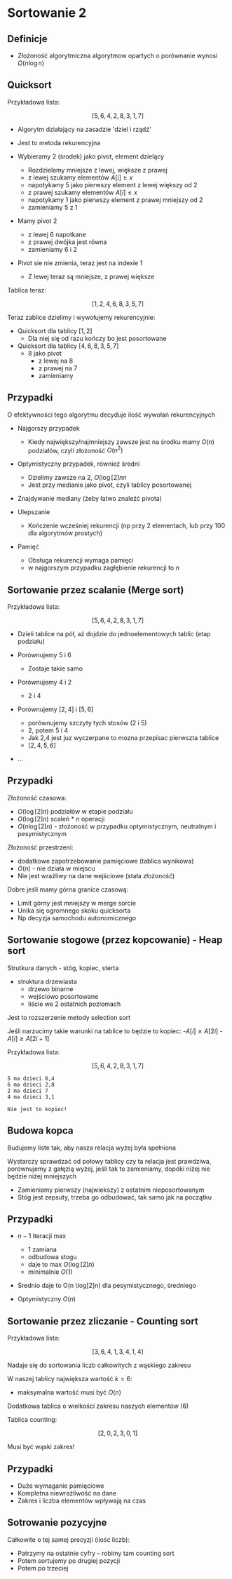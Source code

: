# Sortowanie 2

## Definicje

- Złożoność algorytmiczna algorytmow opartych o porównanie wynosi $\Omega(n \log n)$

## Quicksort

Przykładowa lista:

$$
[5,6,4,2,8,3,1,7]
$$

- Algorytm działający na zasadzie 'dziel i rządź'

- Jest to metoda rekurencyjna

- Wybieramy 2 (środek) jako pivot, element dzielący
  
  - Rozdzielamy mniejsze z lewej, większe z prawej
  - z lewej szukamy elementów $A[i] \geq x$
  - napotykamy 5 jako pierwszy element z lewej większy od 2
  - z prawej szukamy elementów $A[i] \leq x$
  - napotykamy 1 jako pierwszy element z prawej mniejszy od 2
  - zamieniamy 5 z 1

- Mamy pivot 2
  
  - z lewej 6 napotkane
  - z prawej dwójka jest równa
  - zamieniamy 6 i 2

- Pivot sie nie zmienia, teraz jest na indexie 1
  
  - Z lewej teraz są mniejsze, z prawej większe

Tablica teraz:

$$
[1,2,4,6,8,3,5,7]
$$

Teraz zablice dzielimy i wywołujemy rekurencyjnie:

- Quicksort dla tablicy $[1,2]$
  - Dla niej się od razu kończy bo jest posortowane
- Quicksort dla tablicy $[4,6,8,3,5,7]$
  - 8 jako pivot
    - z lewej na 8
    - z prawej na 7
    - zamieniamy

## Przypadki

O efektywności tego algorytmu decyduje ilość wywołań rekurencyjnych

- Najgorszy przypadek
  
  - Kiedy największy/najmniejszy zawsze jest na środku mamy $O(n)$ podziałów, czyli złożoność $O(n^2)$

- Optymistyczny przypadek, również średni
  
  - Dzielimy zawsze na 2, $O(\log[2]n n$
  - Jest przy medianie jako pivot, czyli tablicy posortowanej

- Znajdywanie mediany (żeby łatwo znaleźć pivota)

- Ulepszanie
  
  - Kończenie wcześniej rekurencji (np przy 2 elementach, lub przy 100 dla algorytmów prostych)

- Pamięć
  
  - Obsługa rekurencji wymaga pamięci
  - w najgorszym przypadku zagłębienie rekurencji to $n$

## Sortowanie przez scalanie (Merge sort)

Przykładowa lista:

$$
[5,6,4,2,8,3,1,7]
$$

- Dzieli tablice na pół, aż dojdzie do jednoelementowych tablic (etap podziału)

- Porównujemy 5 i 6
  
  - Zostaje takie samo

- Porównujemy 4 i 2
  
  - 2 i 4

- Porównujemy $[2,4]$ i $[5,6]$
  
  - porównujemy szczyty tych stosów (2 i 5)
  - 2, potem 5 i 4
  - Jak 2,4 jest juz wyczerpane to mozna przepisac pierwszta tablice
  - $[2,4,5,6]$

- ...

## Przypadki

Złożoność czasowa:

- $O(\log[2]n)$ podziałów w etapie podziału
- $O(\log[2]n)$ scaleń * $n$ operacji
- $O(n \log[2]n)$ - złożoność w przypadku optymistycznym, neutralnym i pesymistycznym

Złożoność przestrzeni:

- dodatkowe zapotrzebowanie pamięciowe (tablica wynikowa)
- $O(n)$ - nie działa w miejscu
- Nie jest wrażliwy na dane wejściowe (stała złożoność)

Dobre jeśli mamy górna granice czasową:

- Limit górny jest mniejszy w merge sorcie
- Unika się ogromnego skoku quicksorta
- Np decyzja samochodu autonomicznego

## Sortowanie stogowe (przez kopcowanie) - Heap sort

Strutkura danych - stóg, kopiec, sterta

- struktura drzewiasta
  - drzewo binarne
  - wejściowo posortowane
  - liście we 2 ostatnich poziomach

Jest to rozszerzenie metody selection sort

Jeśli narzucimy takie warunki na tablice to będzie to kopiec:
    -$A[i]\geq A[2i]$
    -$A[i]\geq A[2i+1]$

Przykładowa lista:

$$
[5,6,4,2,8,3,1,7]
$$

```
5 ma dzieci 6,4
6 ma dzieci 2,8
2 ma dzieci 7
4 ma dzieci 3,1

Nie jest to kopiec!
```

## Budowa kopca

Budujemy liste tak, aby nasza relacja wyżej była spełniona

Wystarczy sprawdzać od połowy tablicy czy ta relacja jest prawdziwa, porównujemy z gałęzią wyżej, jeśli tak to zamieniamy, dopóki niżej nie będzie niżej mniejszych

- Zamieniamy pierwszy (najwiekszy) z ostatnim nieposortowanym
- Stóg jest zepsuty, trzeba go odbudować, tak samo jak na początku

## Przypadki

- $n-1$ iteracji max
  
  - 1 zamiana
  - odbudowa stogu
  - daje to max $O(\log[2] n)$
  - minimalnie $O(1)$

- Średnio daje to O(n \log[2]n) dla pesymistycznego, średniego

- Optymistyczny $O(n)$

## Sortowanie przez zliczanie - Counting sort

Przykładowa lista:

$$
[3,6,4,1,3,4,1,4]
$$

Nadaje się do sortowania liczb całkowitych z wąskiego zakresu

W naszej tablicy największa wartość $k=6$:

- maksymalna wartość musi być $O(n)$

Dodatkowa tablica o wielkości zakresu naszych elementów (6)

Tablica counting:

$$
[2,0,2,3,0,1]
$$

Musi być wąski zakres!

## Przypadki

- Duże wymaganie pamięciowe
- Kompletna niewrażliwość na dane
- Zakres i liczba elementów wpływają na czas

## Sotrowanie pozycyjne

Całkowite o tej samej precyzji (ilość liczb):

- Patrzymy na ostatnie cyfry - robimy tam counting sort
- Potem sortujemy po drugiej pozycji
- Potem po trzeciej
